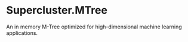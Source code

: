 # Supercluster.MTree
An in memory M-Tree optimized for high-dimensional machine learning applications. 
